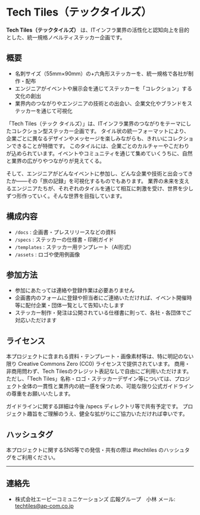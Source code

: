 # Tech Tiles（テックタイルズ）

**Tech Tiles（テックタイルズ）** は、ITインフラ業界の活性化と認知向上を目的とした、統一規格ノベルティステッカー企画です。

## 概要

- 名刺サイズ（55mm×90mm）の+六角形ステッカーを、統一規格で各社が制作・配布
- エンジニアがイベントや展示会を通じてステッカーを「コレクション」する文化の創出
- 業界内のつながりやエンジニアの技術との出会い、企業文化やブランドをステッカーを通じて可視化

「Tech Tiles（テック タイルズ）」は、ITインフラ業界のつながりをテーマにしたコレクション型ステッカー企画です。
タイル状の統一フォーマットにより、企業ごとに異なるデザインやメッセージを楽しみながらも、きれいにコレクションできることが特徴です。
このタイルには、企業ごとのカルチャーやこだわりが込められています。イベントやコミュニティを通じて集めていくうちに、自然と業界の広がりやつながりが見えてくる。

そして、エンジニアがどんなイベントに参加し、どんな企業や技術と出会ってきたか――その「旅の記録」を可視化するものでもあります。
業界の未来を支えるエンジニアたちが、それぞれのタイルを通じて相互に刺激を受け、世界を少しずつ形作っていく。そんな世界を目指しています。


## 構成内容

- `/docs` : 企画書・プレスリリースなどの資料
- `/specs` : ステッカーの仕様書・印刷ガイド
- `/templates` : ステッカー用テンプレート（AI形式）
- `/assets` : ロゴや使用例画像

## 参加方法

- 参加にあたっては連絡や登録作業は必要ありません
- 企画書内のフォームに登録や担当者にご連絡いただければ、イベント開催時等に配付企業・団体一覧として告知いたします
- ステッカー制作・発注は公開されている仕様書に則って、各社・各団体でご対応いただけます

## ライセンス

本プロジェクトに含まれる資料・テンプレート・画像素材等は、特に明記のない限り Creative Commons Zero (CC0) ライセンスで提供されています。
商用・非商用問わず、Tech Tilesのクレジット表記なしで自由にご利用いただけます。
ただし、「Tech Tiles」名称・ロゴ・ステッカーデザイン等については、プロジェクト全体の一貫性と業界内の統一感を保つため、可能な限り公式ガイドラインの尊重をお願いいたします。

ガイドラインに関する詳細は今後 /specs ディレクトリ等で共有予定です。
プロジェクト趣旨をご理解のうえ、健全な拡がりにご協力いただければ幸いです。

## ハッシュタグ

本プロジェクトに関するSNS等での発信・共有の際は #techtiles のハッシュタグをご利用ください。

---

## 連絡先

- 株式会社エーピーコミュニケーションズ 広報グループ　小林
  メール: techtiles@ap-com.co.jp
